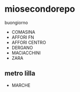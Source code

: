 # miosecondorepo
buongiorno
- COMASINA
- AFFORI FN
- AFFORI CENTRO
- DERGANO
- MACIACCHINI
- ZARA
## metro lilla
- MARCHE